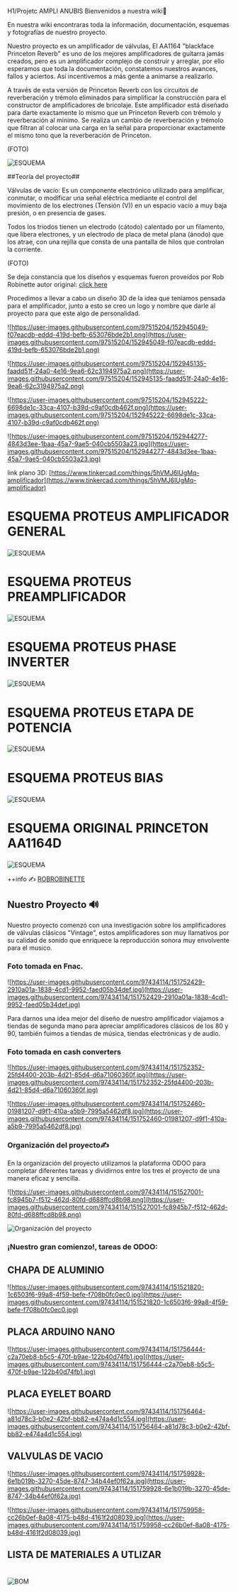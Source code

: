 H1/Projetc AMPLI ANUBIS
Bienvenidos a nuestra wiki👋

En nuestra wiki encontraras toda la información, documentación, esquemas y fotografías de nuestro proyecto.

Nuestro proyecto es un amplificador de válvulas, El AA1164 "blackface Princeton Reverb" es uno de los mejores amplificadores de guitarra jamás creados, pero es un amplificador complejo de construir y arreglar, por ello esperamos que toda la documentación, constatemos nuestros avances, fallos y aciertos.
Así incentivemos a más gente a animarse a realizarlo.

 A través de esta versión de Princeton Reverb con los circuitos de reverberación y trémolo eliminados para simplificar la construcción para el constructor de amplificadores de bricolaje.  Este amplificador está diseñado para darte exactamente lo mismo que un Princeton Reverb con trémolo y reverberación al mínimo. Se realiza un cambio de reverberación y trémolo que filtran al colocar una carga en la señal para proporcionar exactamente el mismo tono que la reverberación de Princeton.
 
 (FOTO)

![ESQUEMA](https://robrobinette.com/images/Guitar/AA1164/AA1164_Princeton_Reverb_Layout_Reverb_and_Tremolo_Deleted_Plus_Mid.png)

##Teoría del proyecto##

Válvulas de vacío: Es un componente electrónico utilizado para amplificar, conmutar, o modificar una señal eléctrica mediante el control del movimiento de los electrones (Tensión (V)) en un espacio vacío a muy baja presión, o en presencia de gases.

Todos los triodos tienen un electrodo (cátodo) calentado por un filamento, que libera electrones, y un electrodo de placa de metal plana (ánodo) que los atrae, con una rejilla que consta de una pantalla de hilos que controlan la corriente.

(FOTO)

Se deja constancia que los diseños y esquemas fueron proveídos por Rob Robinette
autor original: [click here](https://robrobinette.com/AA1164_Princeton_Reverb.htm)

Procedimos a llevar a cabo un diseño 3D de la idea que teníamos pensada para el amplificador, junto a esto se creo un logo y nombre que darle al proyecto para que este algo de personalidad.

![https://user-images.githubusercontent.com/97515204/152945049-f07eacdb-eddd-419d-befb-653076bde2b1.png](https://user-images.githubusercontent.com/97515204/152945049-f07eacdb-eddd-419d-befb-653076bde2b1.png)

![https://user-images.githubusercontent.com/97515204/152945135-faadd51f-24a0-4e16-9ea6-62c3194975a2.png](https://user-images.githubusercontent.com/97515204/152945135-faadd51f-24a0-4e16-9ea6-62c3194975a2.png)

![https://user-images.githubusercontent.com/97515204/152945222-6698de1c-33ca-4107-b39d-c9af0cdb462f.png](https://user-images.githubusercontent.com/97515204/152945222-6698de1c-33ca-4107-b39d-c9af0cdb462f.png)

![https://user-images.githubusercontent.com/97515204/152944277-4843d3ee-1baa-45a7-9ae5-040cb5503a23.jpg](https://user-images.githubusercontent.com/97515204/152944277-4843d3ee-1baa-45a7-9ae5-040cb5503a23.jpg)


link plano 3D: [https://www.tinkercad.com/things/5hVMJ6lUgMq-amplificador](https://www.tinkercad.com/things/5hVMJ6lUgMq-amplificador)

# ESQUEMA PROTEUS AMPLIFICADOR GENERAL
### 

![ESQUEMA](https://user-images.githubusercontent.com/94827116/148760314-5e709b58-4d87-4c5d-bd73-824e2a753edc.PNG)

# ESQUEMA PROTEUS PREAMPLIFICADOR
###

![ESQUEMA](https://user-images.githubusercontent.com/94827116/148760330-5f96a4b3-1f69-48b1-b1c3-984206af6e5c.PNG)

# ESQUEMA PROTEUS PHASE INVERTER
###

![ESQUEMA](https://user-images.githubusercontent.com/94827116/148762442-1e28f6e3-08f2-409c-9851-eca03de01f84.png)

# ESQUEMA PROTEUS ETAPA DE POTENCIA
###

![ESQUEMA](https://user-images.githubusercontent.com/94827116/148760322-093d37e4-1794-4d4c-9fa8-3e0e24ca9a36.PNG)

# ESQUEMA PROTEUS BIAS
###

![ESQUEMA](https://user-images.githubusercontent.com/94827116/148760328-eb93cc3c-85e0-4e67-acda-0a669d7af0b3.PNG)

# ESQUEMA ORIGINAL PRINCETON AA1164D
###

![ESQUEMA](https://robrobinette.com/images/Guitar/AA1164/AA1164_Princeton_Reverb_Delete_Reverb_and_Tremolo_Schematic.jpg)

++info ✍ [ROBROBINETTE](https://robrobinette.com/AA1164_Princeton_Reverb_With_Reverb_and_Tremolo_Deleted.htm)

## Nuestro Proyecto 🔊

Nuestro proyecto comenzó con una investigación sobre los amplificadores de válvulas clásicos "Vintage", estos amplificadores son muy llamativos por su calidad de sonido que enriquece la reproducción sonora muy envolvente para el musico. 

### Foto tomada en Fnac.

![https://user-images.githubusercontent.com/97434114/151752429-2910a01a-1838-4cd1-9952-faed05b34def.jpg](https://user-images.githubusercontent.com/97434114/151752429-2910a01a-1838-4cd1-9952-faed05b34def.jpg)

Para darnos una idea mejor del diseño de nuestro amplificador viajamos a tiendas de segunda mano para apreciar amplificadores clásicos de los 80 y 90, también fuimos a tiendas de música, tiendas electrónicas y de audio.  

### Foto tomada en cash converters

![https://user-images.githubusercontent.com/97434114/151752352-25fd4400-203b-4d21-85d4-d6a71060360f.jpg](https://user-images.githubusercontent.com/97434114/151752352-25fd4400-203b-4d21-85d4-d6a71060360f.jpg)

![https://user-images.githubusercontent.com/97434114/151752460-01981207-d9f1-410a-a5b9-7995a5462df8.jpg](https://user-images.githubusercontent.com/97434114/151752460-01981207-d9f1-410a-a5b9-7995a5462df8.jpg)

### Organización del proyecto✍

En la organización del proyecto utilizamos la plataforma ODOO para completar diferentes tareas y dividirnos entre los tres el proyecto de una manera eficaz y sencilla.

![https://user-images.githubusercontent.com/97434114/151527001-fc8945b7-f512-462d-80fd-d688ffcd8b98.png](https://user-images.githubusercontent.com/97434114/151527001-fc8945b7-f512-462d-80fd-d688ffcd8b98.png)

![Organización del proyecto](https://user-images.githubusercontent.com/94827116/148751088-5ea63438-9a45-440b-b2eb-b94e0a878686.jpg)


### ¡Nuestro gran comienzo!, tareas de ODOO: 

## CHAPA DE ALUMINIO
![https://user-images.githubusercontent.com/97434114/151521820-1c6503f6-99a8-4f59-befe-f708b0fc0ec0.jpg](https://user-images.githubusercontent.com/97434114/151521820-1c6503f6-99a8-4f59-befe-f708b0fc0ec0.jpg)

## PLACA ARDUINO NANO
![https://user-images.githubusercontent.com/97434114/151756444-c2a70eb8-b5c5-470f-b9ae-122b40d74fb1.jpg](https://user-images.githubusercontent.com/97434114/151756444-c2a70eb8-b5c5-470f-b9ae-122b40d74fb1.jpg)

## PLACA EYELET BOARD
![https://user-images.githubusercontent.com/97434114/151756464-a81d78c3-b0e2-42bf-bb82-e474a4d1c554.jpg](https://user-images.githubusercontent.com/97434114/151756464-a81d78c3-b0e2-42bf-bb82-e474a4d1c554.jpg)

## VALVULAS DE VACIO
![https://user-images.githubusercontent.com/97434114/151759928-6e1b019b-3270-45de-8747-34b44ef0f62a.jpg](https://user-images.githubusercontent.com/97434114/151759928-6e1b019b-3270-45de-8747-34b44ef0f62a.jpg)

![https://user-images.githubusercontent.com/97434114/151759958-cc26b0ef-8a08-4175-b48d-4161f2d08039.jpg](https://user-images.githubusercontent.com/97434114/151759958-cc26b0ef-8a08-4175-b48d-4161f2d08039.jpg)

## LISTA DE MATERIALES A UTLIZAR 
#
![BOM](https://robrobinette.com/images/Guitar/AA1164/AA1164_Princeton_Reverb_Layout_Reverb_and_Tremolo_Deleted%20BOM.png)
